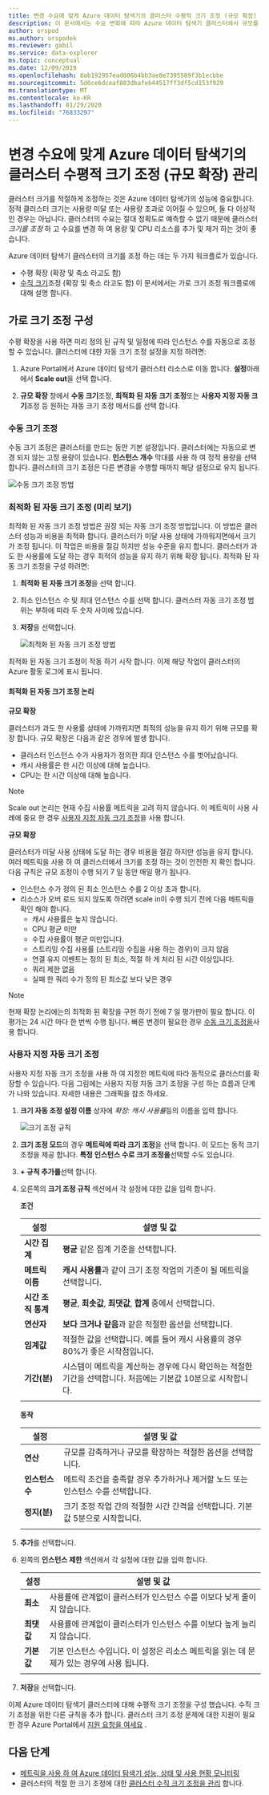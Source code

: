 ```yaml
---
title: 변경 수요에 맞게 Azure 데이터 탐색기의 클러스터 수평적 크기 조정 (규모 확장) 관리
description: 이 문서에서는 수요 변화에 따라 Azure 데이터 탐색기 클러스터에서 규모를 확장 하 고 확장 하는 단계를 설명 합니다.
author: orspod
ms.author: orspodek
ms.reviewer: gabil
ms.service: data-explorer
ms.topic: conceptual
ms.date: 12/09/2019
ms.openlocfilehash: 8ab192957ead806b4bb3ae8e7395589f3b1ecbbe
ms.sourcegitcommit: 5d6ce6dceaf883dbafeb44517ff3df5cd153f929
ms.translationtype: MT
ms.contentlocale: ko-KR
ms.lasthandoff: 01/29/2020
ms.locfileid: "76833297"
---
```

# <a name="manage-cluster-horizontal-scaling-scale-out-in-azure-data-explorer-to-accommodate-changing-demand"></a>변경 수요에 맞게 Azure 데이터 탐색기의 클러스터 수평적 크기 조정 (규모 확장) 관리

클러스터 크기를 적절하게 조정하는 것은 Azure 데이터 탐색기의 성능에 중요합니다. 정적 클러스터 크기는 사용량 미달 또는 사용량 초과로 이어질 수 있으며, 둘 다 이상적인 경우는 아닙니다. 클러스터의 수요는 절대 정확도로 예측할 수 없기 때문에 클러스터 *크기를 조정* 하 고 수요를 변경 하 여 용량 및 CPU 리소스를 추가 및 제거 하는 것이 좋습니다. 

Azure 데이터 탐색기 클러스터의 크기를 조정 하는 데는 두 가지 워크플로가 있습니다. 
* 수평 확장 (확장 및 축소 라고도 함)
* [수직 크기](manage-cluster-vertical-scaling.md)조정 (확장 및 축소 라고도 함)
이 문서에서는 가로 크기 조정 워크플로에 대해 설명 합니다.

## <a name="configure-horizontal-scaling"></a>가로 크기 조정 구성

수평 확장을 사용 하면 미리 정의 된 규칙 및 일정에 따라 인스턴스 수를 자동으로 조정할 수 있습니다. 클러스터에 대한 자동 크기 조정 설정을 지정 하려면:

1. Azure Portal에서 Azure 데이터 탐색기 클러스터 리소스로 이동 합니다. **설정**아래에서 **Scale out**을 선택 합니다. 

2. **규모 확장** 창에서 **수동 크기**조정, **최적화 된 자동 크기 조정**또는 **사용자 지정 자동 크기**조정 등 원하는 자동 크기 조정 메서드를 선택 합니다.

### <a name="manual-scale"></a>수동 크기 조정

수동 크기 조정은 클러스터를 만드는 동안 기본 설정입니다. 클러스터에는 자동으로 변경 되지 않는 고정 용량이 있습니다. **인스턴스 개수** 막대를 사용 하 여 정적 용량을 선택 합니다. 클러스터의 크기 조정은 다른 변경을 수행할 때까지 해당 설정으로 유지 됩니다.

   ![수동 크기 조정 방법](media/manage-cluster-horizontal-scaling/manual-scale-method.png)

### <a name="optimized-autoscale-preview"></a>최적화 된 자동 크기 조정 (미리 보기)

최적화 된 자동 크기 조정 방법은 권장 되는 자동 크기 조정 방법입니다. 이 방법은 클러스터 성능과 비용을 최적화 합니다. 클러스터가 미달 사용 상태에 가까워지면에서 크기가 조정 됩니다. 이 작업은 비용을 절감 하지만 성능 수준을 유지 합니다. 클러스터가 과도 한 사용률에 도달 하는 경우 최적의 성능을 유지 하기 위해 확장 됩니다. 최적화 된 자동 크기 조정을 구성 하려면:

1. **최적화 된 자동 크기 조정**을 선택 합니다. 

1. 최소 인스턴스 수 및 최대 인스턴스 수를 선택 합니다. 클러스터 자동 크기 조정 범위는 부하에 따라 두 숫자 사이에 있습니다.

1. **저장**을 선택합니다.

   ![최적화 된 자동 크기 조정 방법](media/manage-cluster-horizontal-scaling/optimized-autoscale-method.png)

최적화 된 자동 크기 조정이 작동 하기 시작 합니다. 이제 해당 작업이 클러스터의 Azure 활동 로그에 표시 됩니다.

#### <a name="logic-of-optimized-autoscale"></a>최적화 된 자동 크기 조정 논리 

**규모 확장**

클러스터가 과도 한 사용률 상태에 가까워지면 최적의 성능을 유지 하기 위해 규모를 확장 합니다. 규모 확장은 다음과 같은 경우에 발생 합니다.
* 클러스터 인스턴스 수가 사용자가 정의한 최대 인스턴스 수를 벗어났습니다.
* 캐시 사용률은 한 시간 이상에 대해 높습니다.
* CPU는 한 시간 이상에 대해 높습니다.

> [!NOTE]
> Scale out 논리는 현재 수집 사용률 메트릭을 고려 하지 않습니다. 이 메트릭이 사용 사례에 중요 한 경우 [사용자 지정 자동 크기 조정](#custom-autoscale)을 사용 합니다.

**규모 확장**

클러스터가 미달 사용 상태에 도달 하는 경우 비용을 절감 하지만 성능을 유지 합니다. 여러 메트릭을 사용 하 여 클러스터에서 크기를 조정 하는 것이 안전한 지 확인 합니다. 다음 규칙은 규모 조정이 수행 되기 7 일 동안 매일 평가 됩니다.
* 인스턴스 수가 정의 된 최소 인스턴스 수를 2 이상 초과 합니다.
* 리소스가 오버 로드 되지 않도록 하려면 scale in이 수행 되기 전에 다음 메트릭을 확인 해야 합니다. 
    * 캐시 사용률은 높지 않습니다.
    * CPU 평균 미만 
    * 수집 사용률이 평균 미만입니다. 
    * 스트리밍 수집 사용률 (스트리밍 수집을 사용 하는 경우)이 크지 않음
    * 연결 유지 이벤트는 정의 된 최소, 적절 하 게 처리 된 시간 이상입니다.
    * 쿼리 제한 없음 
    * 실패 한 쿼리 수가 정의 된 최소값 보다 낮은 경우

> [!NOTE]
> 현재 확장 논리에는의 최적화 된 확장을 구현 하기 전에 7 일 평가판이 필요 합니다. 이 평가는 24 시간 마다 한 번씩 수행 됩니다. 빠른 변경이 필요한 경우 [수동 크기 조정을](#manual-scale)사용 합니다.

### <a name="custom-autoscale"></a>사용자 지정 자동 크기 조정

사용자 지정 자동 크기 조정을 사용 하 여 지정한 메트릭에 따라 동적으로 클러스터를 확장할 수 있습니다. 다음 그림에는 사용자 지정 자동 크기 조정을 구성 하는 흐름과 단계가 나와 있습니다. 자세한 내용은 그래픽을 참조 하세요.

1. **크기 자동 조정 설정 이름** 상자에 *확장: 캐시 사용률*등의 이름을 입력 합니다. 

   ![크기 조정 규칙](media/manage-cluster-horizontal-scaling/custom-autoscale-method.png)

2. **크기 조정 모드**의 경우 **메트릭에 따라 크기 조정**을 선택 합니다. 이 모드는 동적 크기 조정을 제공 합니다. **특정 인스턴스 수로 크기 조정을**선택할 수도 있습니다.

3. **+ 규칙 추가를**선택 합니다.

4. 오른쪽의 **크기 조정 규칙** 섹션에서 각 설정에 대한 값을 입력 합니다.

    **조건**

    | 설정 | 설명 및 값 |
    | --- | --- |
    | **시간 집계** | **평균** 같은 집계 기준을 선택합니다. |
    | **메트릭 이름** | **캐시 사용률**과 같이 크기 조정 작업의 기준이 될 메트릭을 선택합니다. |
    | **시간 조직 통계** | **평균**, **최솟값**, **최댓값**, **합계** 중에서 선택합니다. |
    | **연산자** | **보다 크거나 같음**과 같은 적절한 옵션을 선택합니다. |
    | **임계값** | 적절한 값을 선택합니다. 예를 들어 캐시 사용률의 경우 80%가 좋은 시작점입니다. |
    | **기간(분)** | 시스템이 메트릭을 계산하는 경우에 다시 확인하는 적절한 기간을 선택합니다. 처음에는 기본값 10분으로 시작합니다. |
    |  |  |

    **동작**

    | 설정 | 설명 및 값 |
    | --- | --- |
    | **연산** | 규모를 감축하거나 규모를 확장하는 적절한 옵션을 선택합니다. |
    | **인스턴스 수** | 메트릭 조건을 충족할 경우 추가하거나 제거할 노드 또는 인스턴스 수를 선택합니다. |
    | **정지(분)** | 크기 조정 작업 간의 적절한 시간 간격을 선택합니다. 기본값 5분으로 시작합니다. |
    |  |  |

5. **추가**를 선택합니다.

6. 왼쪽의 **인스턴스 제한** 섹션에서 각 설정에 대한 값을 입력 합니다.

    | 설정 | 설명 및 값 |
    | --- | --- |
    | **최소** | 사용률에 관계없이 클러스터가 인스턴스 수를 이보다 낮게 줄이지 않습니다. |
    | **최댓값** | 사용률에 관계없이 클러스터가 인스턴스 수를 이보다 높게 늘리지 않습니다. |
    | **기본값** | 기본 인스턴스 수입니다. 이 설정은 리소스 메트릭을 읽는 데 문제가 있는 경우에 사용 됩니다. |
    |  |  |

7. **저장**을 선택합니다.

이제 Azure 데이터 탐색기 클러스터에 대해 수평적 크기 조정을 구성 했습니다. 수직 크기 조정을 위한 다른 규칙을 추가 합니다. 클러스터 크기 조정 문제에 대한 지원이 필요한 경우 Azure Portal에서 [지원 요청을 여세요](https://portal.azure.com/#blade/Microsoft_Azure_Support/HelpAndSupportBlade/overview) .

## <a name="next-steps"></a>다음 단계

* [메트릭을 사용 하 여 Azure 데이터 탐색기 성능, 상태 및 사용 현황 모니터링](using-metrics.md)
* 클러스터의 적절 한 크기 조정에 대한 [클러스터 수직 크기 조정을 관리](manage-cluster-vertical-scaling.md) 합니다.
